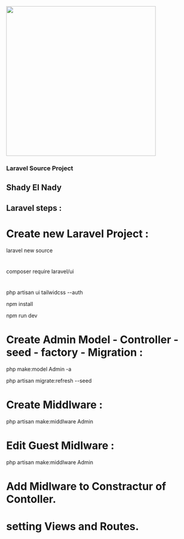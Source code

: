 <img src="https://raw.githubusercontent.com/laravel/art/master/logo-lockup/5%20SVG/2%20CMYK/1%20Full%20Color/laravel-logolockup-cmyk-red.svg" width="400">

### Laravel Source Project
## Shady El Nady
## Laravel steps :

# Create new Laravel Project :
laravel new source

# 
composer require laravel/ui

# 
php artisan ui tailwidcss --auth

npm install

npm run dev

# Create Admin Model - Controller - seed - factory - Migration :
php make:model Admin -a

php artisan migrate:refresh --seed

# Create Middlware :
php artisan make:middlware Admin

# Edit Guest Midlware :
php artisan make:middlware Admin

# Add Midlware to Constractur of Contoller.

# setting Views and Routes.




